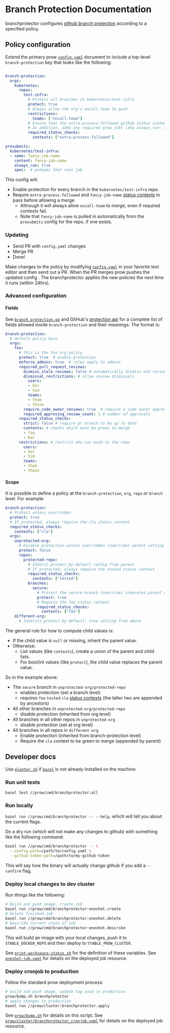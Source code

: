 # Branch Protection Documentation

branchprotector configures [github branch protection] according to a specified
policy.

## Policy configuration

Extend the primary prow [`config.yaml`] document to include a top-level
`branch-protection` key that looks like the following:

```yaml

branch-protection:
  orgs:
    kubernetes:
      repos:
        test-infra:
          # Protect all branches in kubernetes/test-infra
          protect: true
          # Always allow the org's oncall-team to push
          restrictions:
            teams: ["oncall-team"]
          # Ensure that the extra-process-followed github status context passes.
          # In addition, adds any required prow jobs (aka always_run: true)
          required_status_checks:
            contexts: ["extra-process-followed"]

presubmits:
  kubernetes/test-infra:
  - name: fancy-job-name
    context: fancy-job-name
    always_run: true
    spec:  # podspec that runs job
```

This config will:
  * Enable protection for every branch in the `kubernetes/test-infra`
repo.
  * Require `extra-process-followed` and `fancy-job-name` [status contexts] to pass
    before allowing a merge
    - Although it will always allow `oncall-team` to merge, even if required
      contexts fail.
    - Note that `fancy-job-name` is pulled in automatically from the
      `presubmits` config for the repo, if one exists.

### Updating

* Send PR with `config.yaml` changes
* Merge PR
* Done!

Make changes to the policy by modifying [`config.yaml`] in your favorite text
editor and then send out a PR. When the PR merges prow pushes the updated config
. The branchprotector applies the new policies the next time it runs (within
24hrs).

### Advanced configuration


#### Fields

See [`branch_protection.go`] and GitHub's [protection api] for a complete list of fields allowed
inside `branch-protection` and their meanings. The format is:

```yaml
branch-protection:
  # default policy here
  orgs:
    foo:
      # this is the foo org policy
      protect: true  # enable protection
      enforce_admins: true  # rules apply to admins
      required_pull_request_reviews:
        dismiss_stale_reviews: false # automatically dismiss old reviews
        dismissal_restrictions: # allow review dismissals
          users:
          - her
          - him
          teams:
          - them
          - those
        require_code_owner_reviews: true  # require a code owner approval
        required_approving_review_count: 1 # number of approvals
      required_status_checks:
        strict: false # require pr branch to be up to date
        contexts: # checks which must be green to merge
        - foo
        - bar
      restrictions: # restrict who can push to the repo
        users:
        - her
        - him
        teams:
        - them
        - those
```



#### Scope


It is possible to define a policy at the
`branch-protection`, `org`, `repo` or `branch` level. For example:

```yaml
branch-protection:
  # Protect unless overridden
  protect: true
  # If protected, always require the cla status context
  required_status_checks:
    contexts: ["cla"]
  orgs:
    unprotected-org:
      # Disable protection unless overridden (overrides parent setting of true)
      protect: false
      repos:
        protected-repo:
          # Inherit protect-by-default config from parent
          # If protected, always require the tested status context
          required_status_checks:
            contexts: ["tested"]
          branches:
            secure:
              # Protect the secure branch (overrides inhereted parent setting of false)
              protect: true
              # Require the foo status context
              required_status_checks:
                contexts: ["foo"]
    different-org:
      # Inherits protect-by-default: true setting from above
```

The general rule for how to compute child values is:
  * If the child value is `null` or missing, inherit the parent value.
  * Otherwise:
    -   List values (like `contexts`), create a union of the parent and child lists.
    -   For bool/int values (like `protect`), the child value replaces the parent value.

So in the example above:
  * The `secure` branch in `unprotected-org/protected-repo`
    - enables protection (set a branch level)
    - requires `foo` `tested` `cla` [status contexts]
      (the latter two are appended by ancestors)
  * All other branches in `unprotected-org/protected-repo`
    - disable protection (inherited from org level)
  * All branches in all other repos in `unprotected-org`
    - disable protection (set at org level)
  * All branches in all repos in `different-org`
    - Enable protection (inherited from branch-protection level)
    - Require the `cla` context to be green to merge (appended by parent)

## Developer docs

Use [`planter.sh`] if [`bazel`] is not already installed on the machine.

### Run unit tests

`bazel test //prow/cmd/branchprotector:all`

### Run locally

`bazel run //prow/cmd/branchprotector -- --help`, which will tell you about the
current flags.

Do a dry run (which will not make any changes to github) with
something like the following command:

```sh
bazel run //prow/cmd/branchprotector -- \
  --config-path=/path/to/config.yaml \
  --github-token-path=/path/to/my-github-token
```

This will say how the binary will actually change github if you add a
`--confirm` flag.

### Deploy local changes to dev cluster

Run things like the following:
```sh
# Build and push image, create job
bazel run //prow/cmd/branchprotector:oneshot.create
# Delete finished job
bazel run //prow/cmd/branchprotector:oneshot.delete
# Describe current state of job
bazel run //prow/cmd/branchprotector:oneshot.describe
```

This will build an image with your local changes, push it to
`STABLE_DOCKER_REPO` and then deploy to `STABLE_PROW_CLUSTER`.

See [`print-workspace-status.sh`] for the definition of these variables.
See [`oneshot-job.yaml`] for details on the deployed job resource.

### Deploy cronjob to production

Follow the standard prow deployment process:

```sh
# build and push image, update tag used in production
prow/bump.sh branchprotector
# apply changes to production
bazel run //prow/cluster:branchprotector.apply
```

See [`prow/bump.sh`] for details on this script.
See [`prow/cluster/branchprotector_cronjob.yaml`] for details on the deployed
job resource.


[`bazel`]: https://bazel.build
[`branch_protection.go`]: /prow/config/branch_protection.go
[`config.yaml`]: /prow/config.yaml
[github branch protection]: https://help.github.com/articles/about-protected-branches/
[`oneshot-job.yaml`]: oneshot-job.yaml
[`planter.sh`]: /planter
[`print-workspace-status.sh`]: ../../../hack/print-workspace-status.sh
[`prow/bump.sh`]: /prow/bump.sh
[`prow/cluster/branchprotector_cronjob.yaml`]: /prow/cluster/branchprotector_cronjob.yaml
[status contexts]: https://developer.github.com/v3/repos/statuses/#create-a-status
[protection api]: https://developer.github.com/v3/repos/branches/#update-branch-protection
